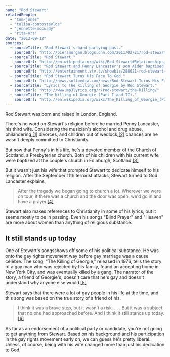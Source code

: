 ```yaml
---
name: "Rod Stewart"
relatedPeople:
  - "tom-jones"
  - "tulisa-contostavlos"
  - "jennette-mccurdy"
  - "rita-ora"
date: "2012-09-12"
sources:
  - sourceTitle: "Rod Stewart's hard-partying past."
    sourceUrl: "http://piersmorgan.blogs.cnn.com/2011/02/21/rod-stewarts-hard-partying-past-drinking-drugs-dangling-hotel-keys-trashing-hotel-rooms/"
  - sourceTitle: "Rod Stewart."
    sourceUrl: "http://en.wikipedia.org/wiki/Rod_Stewart#Relationships_and_family"
  - sourceTitle: "Rod Stewart and Penny Lancaster's son Aiden baptised in Edinburgh."
    sourceUrl: "http://entertainment.stv.tv/showbiz/288021-rod-stewart-and-penny-lancaster-baptise-son-aiden-in-edinburgh/"
  - sourceTitle: "Rod Stewart Turns His Face To God."
    sourceUrl: "http://news.softpedia.com/news/Rod-Stewart-Turns-His-Face-To-God-4847.shtml"
  - sourceTitle: "Lyrics to The Killing of Georgie by Rod Stewart."
    sourceUrl: "http://www.mp3lyrics.org/r/rod-stewart/the-killing/"
  - sourceTitle: "The Killing of Georgie (Part I and II)."
    sourceUrl: "http://en.wikipedia.org/wiki/The_Killing_of_Georgie_(Part_I_and_II)"
---
```


Rod Stewart was born and raised in London, England.

There's no word on Stewart's religion before he married Penny Lancaster, his third wife. Considering the musician's alcohol and drug abuse, philandering,<a class="source-citation" href="http://piersmorgan.blogs.cnn.com/2011/02/21/rod-stewarts-hard-partying-past-drinking-drugs-dangling-hotel-keys-trashing-hotel-rooms/" title="Rod Stewart&apos;s hard-partying past.">[1]</a> divorces, and children out of wedlock,<a class="source-citation" href="http://en.wikipedia.org/wiki/Rod_Stewart#Relationships_and_family" title="Rod Stewart.">[2]</a> chances are he wasn't deeply committed to Christianity.

But now that Penny's in his life, he's a devoted member of the Church of Scotland, a Presbyterian church. Both of his children with his current wife were baptized at the couple's church in Edinburgh, Scotland.<a class="source-citation" href="http://entertainment.stv.tv/showbiz/288021-rod-stewart-and-penny-lancaster-baptise-son-aiden-in-edinburgh/" title="Rod Stewart and Penny Lancaster&apos;s son Aiden baptised in Edinburgh.">[3]</a>

But it wasn't just his wife that prompted Stewart to dedicate himself to his religion. After the September 11th terrorist attacks, Stewart turned to God. Lancaster explains,

>After the tragedy we began going to church a lot. Wherever we were on tour, if there was a church and the door was open, we'd go in and have a prayer.<a class="source-citation" href="http://news.softpedia.com/news/Rod-Stewart-Turns-His-Face-To-God-4847.shtml" title="Rod Stewart Turns His Face To God.">[4]</a>

Stewart also makes references to Christianity in some of his lyrics, but it seems mostly to be in passing. Even his songs "Blind Prayer" and "Heaven" are more about women than anything of religious substance.


## It still stands up today

One of Stewart's songsshows off some of his political substance. He was onto the gay rights movement way before gay marriage was a cause célèbre. The song, "The Killing of Georgie," released in 1976, tells the story of a gay man who was rejected by his family, found an accepting home in New York City, and was eventually killed by a gang. The narrator of the story, a friend of Georgie's, doesn't care that he's gay and doesn't understand why anyone else would.<a class="source-citation" href="http://www.mp3lyrics.org/r/rod-stewart/the-killing/" title="Lyrics to The Killing of Georgie by Rod Stewart.">[5]</a>

Stewart says that there were a lot of gay people in his life at the time, and this song was based on the true story of a friend of his.

>I think it was a brave step, but it wasn't a risk. . . . But it was a subject that no one had approached before. And I think it still stands up today.<a class="source-citation" href="http://en.wikipedia.org/wiki/The_Killing_of_Georgie_(Part_I_and_II)" title="The Killing of Georgie (Part I and II).">[6]</a>

As far as an endorsement of a political party or candidate, you're not going to get anything from Stewart. Based on his background and his participation in the gay rights movement early on, we can guess he's pretty liberal. Unless, of course, being with his wife changed more than just his dedication to God.